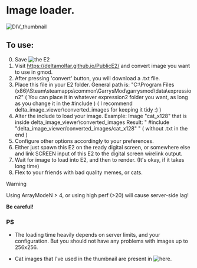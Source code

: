 # Image loader.
![DIV_thumbnail](https://github.com/deltamolfar/PublicE2/assets/72973198/5090c385-81db-4599-aa55-507fc5f2b79f)

## To use:
0) Save ![the E2](https://github.com/deltamolfar/PublicE2/blob/main/delta_image_viewer/loader%2Bdrawer)
1) Visit https://deltamolfar.github.io/PublicE2/ and convert image you want to use in gmod.
2) After pressing 'convert' button, you will download a .txt file.
3) Place this file in your E2 folder.
    General path is:
    "C:\Program Files (x86)\Steam\steamapps\common\GarrysMod\garrysmod\data\expression2\"
    ( You can place it in whatever expression2 folder you want, as long as you change it in the #include )
    ( I recommend delta_image_viewer\converted_images for keeping it tidy :) )
4) Alter the include to load your image.
    Example: Image "cat_x128" that is inside delta_image_viewer\converted_images
    Result: " #include "delta_image_viewer/converted_images/cat_x128" " ( without .txt in the end )
5) Configure other options accordingly to your preferences.
6) Either just spawn this E2 on the ready digital screen, or somewhere else and link SCREEN input of this E2 to the digital screen wirelink output.
7) Wait for image to load into E2, and then to render. (It's okay, if it takes long time)
8) Flex to your friends with bad quality memes, or cats.

>[!WARNING]
>Using ArrayModeN > 4, or using high perf (>20) will cause server-side lag!
>
>**Be careful!**

### PS
- The loading time heavily depends on server limits, and your configuration. But you should not have any problems with images up to 256x256.

- Cat images that I've used in the thumbnail are present in ![here](https://github.com/deltamolfar/PublicE2/tree/main/delta_image_viewer/converted_images).
